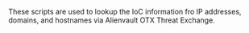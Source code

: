 These scripts are used to lookup the IoC information fro IP addresses, domains, and hostnames via Alienvault OTX Threat Exchange.
